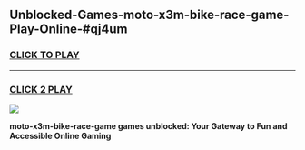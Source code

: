 
## Unblocked-Games-moto-x3m-bike-race-game-Play-Online-#qj4um
<h3>
<a href="https://premium.freeplayer.one?title=moto-x3m-bike-race-game&ref=27F">CLICK TO PLAY</a></h3>
<hr>

<h3>
<a href="https://premium.freeplayer.one?title=moto-x3m-bike-race-game&ref=27F">CLICK 2 PLAY</a>
  
</h3>

<a href="https://premium.freeplayer.one?title=moto-x3m-bike-race-game&ref=27F"><img src="https://clearcache.store/games.png"></a>


**moto-x3m-bike-race-game games unblocked: Your Gateway to Fun and Accessible Online Gaming**
